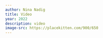 ```yaml
---
author: Nina Nadig
title: Video
year: 2022
description: video
image-src: https://placekitten.com/900/650
---
```

